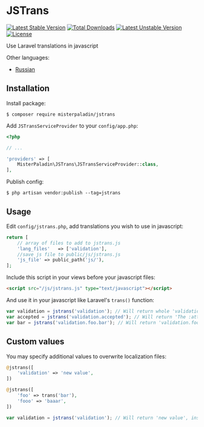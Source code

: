 # JSTrans

[![Latest Stable Version](https://poser.pugx.org/misterpaladin/jstrans/v/stable)](https://packagist.org/packages/misterpaladin/jstrans) [![Total Downloads](https://poser.pugx.org/misterpaladin/jstrans/downloads)](https://packagist.org/packages/misterpaladin/jstrans) [![Latest Unstable Version](https://poser.pugx.org/misterpaladin/jstrans/v/unstable)](https://packagist.org/packages/misterpaladin/jstrans) [![License](https://poser.pugx.org/misterpaladin/jstrans/license)](https://packagist.org/packages/misterpaladin/jstrans)

Use Laravel translations in javascript

Other languages:
- [Russian](../master/README-RU.md)

## Installation

Install package:

```
$ composer require misterpaladin/jstrans
```

Add `JSTransServiceProvider` to your `config/app.php`:

```php
<?php

// ...

'providers' => [
    MisterPaladin\JSTrans\JSTransServiceProvider::class,
],
```

Publish config:

```
$ php artisan vendor:publish --tag=jstrans
```

## Usage

Edit `config/jstrans.php`, add translations you wish to use in javascript:

```php
return [
    // array of files to add to jstrans.js
    'lang_files'   => ['validation'],
    //save js file to public/js/jstrans.js
    'js_file' => public_path('js/'),
];
```

Include this script in your views before your javascript files:

```html
<script src="/js/jstrans.js" type="text/javascript"></script>
```

And use it in your javascript like Laravel's `trans()` function:

```javascript
var validation = jstrans('validation'); // Will return whole 'validation.php' array
var accepted = jstrans('validation.accepted'); // Will return 'The :attribute must be accepted.'
var bar = jstrans('validation.foo.bar'); // Will return 'validation.foo.bar'
```

## Custom values

You may specify additional values to overwrite localization files:

```php
@jstrans([
    'validation' => 'new value',
])

@jstrans([
    'foo' => trans('bar'),
    'fooo' => 'baaar',
])
```

```javascript
var validation = jstrans('validation'); // Will return 'new value', instead of 'validation.php' array
```